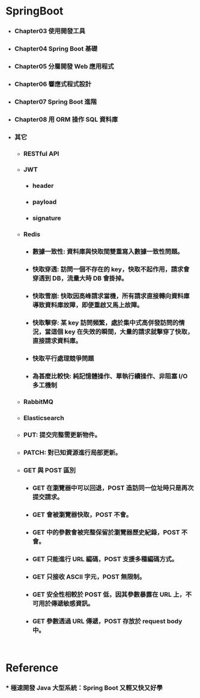 SpringBoot
=====
* ### Chapter03 使用開發工具
* ### Chapter04 Spring Boot 基礎
* ### Chapter05 分層開發 Web 應用程式
* ### Chapter06 響應式程式設計
* ### Chapter07 Spring Boot 進階
* ### Chapter08 用 ORM 操作 SQL 資料庫
* ### 其它
	* ### RESTful API
	* ### JWT
		* ### header
		* ### payload
		* ### signature
	* ### Redis
		* ### 數據一致性: 資料庫與快取間雙重寫入數據一致性問題。
		* ### 快取穿透: 訪問一個不存在的 key，快取不起作用，請求會穿透到 DB，流量大時 DB 會掛掉。
		* ### 快取雪崩: 快取因高峰請求當機，所有請求直接轉向資料庫導致資料庫故障，即便重啟又馬上故障。
		* ### 快取擊穿: 某 key 訪問頻繁，處於集中式高併發訪問的情況，當這個 key 在失效的瞬間，大量的請求就擊穿了快取，直接請求資料庫。
		* ### 快取平行處理競爭問題
		* ### 為甚麼比較快: 純記憶體操作、單執行續操作、非阻塞 I/O 多工機制
	* ### RabbitMQ
	* ### Elasticsearch
	* ### PUT: 提交完整需更新物件。
	* ### PATCH: 對已知資源進行局部更新。
	* ### GET 與 POST 區別
		* ### GET 在瀏覽器中可以回退，POST 造訪同一位址時只是再次提交請求。
		* ### GET 會被瀏覽器快取，POST 不會。
		* ### GET 中的參數會被完整保留於瀏覽器歷史紀錄，POST 不會。
		* ### GET 只能進行 URL 編碼，POST 支援多種編碼方式。
		* ### GET 只接收 ASCII 字元，POST 無限制。
		* ### GET 安全性相較於 POST 低，因其參數暴露在 URL 上，不可用於傳遞敏感資訊。
		* ### GET 參數透過 URL 傳遞，POST 存放於 request body 中。
<br />

Reference
=====
### * 極速開發 Java 大型系統：Spring Boot 又輕又快又好學
